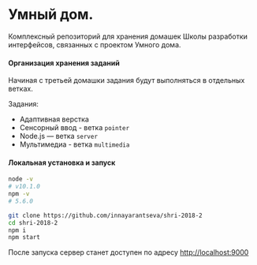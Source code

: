 # Умный дом.

Комплексный репозиторий для хранения домашек Школы разработки интерфейсов, связанных с проектом Умного дома.

#### Организация хранения заданий

Начиная с третьей домашки задания будут выполняться в отдельных ветках.

Задания:
* Адаптивная верстка
* Сенсорный ввод - ветка ``pointer``
* Node.js — ветка ``server``
* Мультимедиа - ветка ``multimedia``

#### Локальная установка и запуск

```bash
node -v
# v10.1.0
npm -v
# 5.6.0

git clone https://github.com/innayarantseva/shri-2018-2
cd shri-2018-2
npm i
npm start
```

После запуска сервер станет доступен по адресу [http://localhost:9000](http://localhost:9000)
